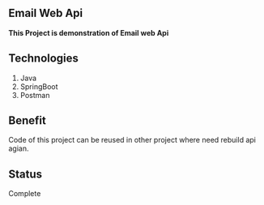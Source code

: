 ## Email Web Api

**This Project is demonstration of Email web Api**

## Technologies

1. Java
2. SpringBoot
3. Postman

## Benefit

Code of this project can be reused in other project where need rebuild api agian.

## Status
Complete





